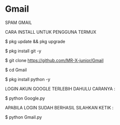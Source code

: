 # Gmail
SPAM GMAIL

CARA INSTALL UNTUK PENGGUNA TERMUX

$ pkg update && pkg upgrade

$ pkg install git -y

$ git clone https://github.com/MR-X-junior/Gmail

$ cd Gmail

$ pkg install python -y

LOGIN AKUN GOOGLE TERLEBIH DAHULU CARANYA :

$ python Google.py

 APABILA LOGIN SUDAH BERHASIL SILAHKAN KETIK :

$ python Gmail.py
